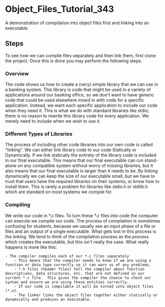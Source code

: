# Object_Files_Tutorial_343

A demonstration of compilation into object files first and linking into an executable.

## Steps

To see how we can compile files separately and then link them, first clone the project.  Once this is done you may perform the following steps.

### Overview

The code shows us how to create a (very) simple library that we can use in a banking system.  This library is code that might be used in a variety of applications around our banking office, so we don't want to have generic code that could be used elsewhere mixed in with code for a specific application.  Instead, we want each specific application to include our code when they need it.  This is what we do with standard libraries like stdio; there is no reason to rewrite this library code for every application.  We merely need to include when we wish to use it.

### Different Types of Libraries

The process of including other code libraries into our own code is called "linking".  We can either link library code to our code Statically or Dynamically.  If we link statically the entirety of the library code is included in our final executable.  This means that our final executable can run stand-alone on any compatible system without worry of missing libraries, but it also means that our final executable is larger than it needs to be.  By linking dynamically we can keep the size of our executable small, but we have to trust that users have the required libraries on their systems, or know how to install them.  This is rarely a problem for libraries like stdio.h or stdlib.h which are standard on most systems we compile for.

### Compiling

We write our code in *.c files.  To turn these *.c files into code the computer can execute we compile our code.  The process of compilation is sometimes confusing for students, because we usually see an input phase of a file or files and an output of a single executable.  What gets lost in this process is the linking.  We tend to think of the compilation process as the process which creates the executable, but this isn't really the case.  What really happens is more like this:

	- The compiler compiles each of our *.c files separately
		- This means that the compiler needs to know if we are using a function or data type correctly so it can warn us of any problems.
		- *.h files (header files) tell the compiler about function descriptions, data structures, etc. that are not defined in our current *.c file.  This gives the compiler the chance to check our syntax and ensure we are using these entities correctly. 
		- If our code is compilable it will be turned into object files (*.o).
		- The linker links the object files together either statically or dynamically and produces an executable.
 
